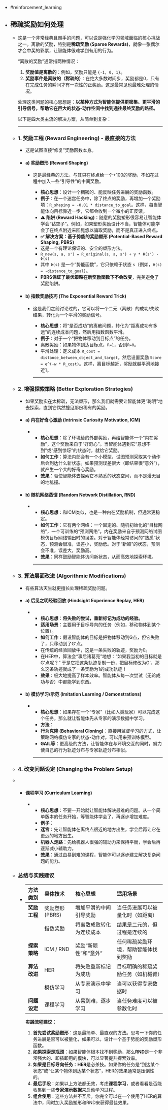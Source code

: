 - #reinforcement_learning
- ## 稀疏奖励如何处理
	- 这是一个非常经典且棘手的问题，可以说是强化学习领域面临的核心挑战之一。离散的奖励，特别是**稀疏奖励 (Sparse Rewards)**，就像一张偶尔才会中奖的彩票，让智能体很难学到有用的行为。
	  
	  “离散的奖励”通常指两种情况：
	  1.  **奖励值是离散的**：例如，奖励只能是 `{-1, 0, 1}`。
	  2.  **奖励事件是离散的（稀疏的）**：在绝大多数时间步，奖励都是0，只有在完成任务的瞬间才有一次性的正奖励。这是最常见也最难处理的情况。
	  
	  处理这类问题的核心思想是：**以某种方式为智能体提供更密集、更平滑的引导信号，帮助它在巨大的状态-动作空间中找到通往最终奖励的路径。**
	  
	  以下是四大类主流的解决方案，从简单到复杂：
	  
	  ---
	- ### 1. 奖励工程 (Reward Engineering) - 最直接的方法
		- 这是试图直接“修复”奖励函数本身。
		- #### a) 奖励塑形 (Reward Shaping)
			- 这是最经典的方法。与其只在终点给一个+100的奖励，不如在过程中加入一些“引导性”的中间奖励。
			  
			  *   **核心思想**：设计一个稠密的、能反映任务进展的奖励函数。
			  *   **例子**：在一个迷宫任务中，除了终点的奖励，再增加一个奖励项：`R_shaping = -0.01 * distance_to_goal`。这样，每当智能体向目标靠近一步，它都会收到一个微小的正反馈。
			  *   **⚠️ 陷阱 (Reward Hacking)**：随意的奖励塑形很容易让智能体学会“钻空子”。例如，如果塑形奖励设计不当，智能体可能学会了在终点附近来回晃悠以骗取奖励，而不是真正进入终点。
			  *   **✅ 解决方案：基于势能的奖励塑形 (Potential-Based Reward Shaping, PBRS)**
			    *   这是一个有理论保证的、安全的塑形方法。
			    *   `R_new(s, a, s') = R_original(s, a, s') + γ * Φ(s') - Φ(s)`
			    *   其中 `Φ(s)` 是一个“势能函数”，它只依赖于状态 `s`（例如，`Φ(s) = -distance_to_goal`）。
			    *   **PBRS保证了最优策略在新奖励函数下不会改变**，完美避免了奖励陷阱。
		- #### b) 指数奖励技巧 (The Exponential Reward Trick)
			- 这是我们之前讨论过的，它可以将一个二元（离散）的成功/失败结果，转化为一个平滑的奖励信号。
			  
			  *   **核心思想**：将“是否成功”的离散问题，转化为“距离成功有多远”的连续成本问题，然后用指数函数平滑。
			  *   **例子**：对于一个“把物体移动到目标点”的任务。
			    *   离散奖励：如果物体到达目标点，`R=1`，否则`R=0`。
			    *   平滑处理：定义成本 `R_cost = distance_between_object_and_target`。然后设置奖励 `Score = e^(-w * R_cost)`。这样，离目标越近，奖励就越平滑地接近1。
			  
			  ---
	- ### 2. 增强探索策略 (Better Exploration Strategies)
		- 如果奖励实在太稀疏，无法塑形，那么我们就需要让智能体更“聪明”地去探索，直到它偶然撞见那份稀有的奖励。
		- #### a) 内在好奇心激励 (Intrinsic Curiosity Motivation, ICM)
			- *   **核心思想**：除了环境给的外部奖励，再给智能体一个“内在奖励”，这个奖励来自于“好奇心”。当智能体遇到它“意想不到”或“感到惊讶”的状态时，就给它奖励。
			  *   **如何工作**：算法内部会有一个小模型，试图预测采取某个动作后会到达什么新状态。如果预测误差很大（即结果很“意外”），就产生一个大的好奇心奖励。
			  *   **效果**：驱使智能体去探索它不熟悉的状态空间，而不是漫无目的地乱撞。
		- #### b) 随机网络蒸馏 (Random Network Distillation, RND)
			- *   **核心思想**：和ICM类似，也是一种内在奖励机制，但通常更稳定。
			  *   **如何工作**：它有两个网络：一个固定的、随机初始化的“目标网络”，一个可训练的“预测网络”。内在奖励来自于预测网络试图模仿目标网络输出时的误差。对于智能体经常访问的“熟悉”状态，预测会很准，误差小，奖励低。对于“新颖”的状态，预测会不准，误差大，奖励高。
			  *   **效果**：同样鼓励智能体访问新状态，从而高效地探索环境。
			  
			  ---
	- ### 3. 算法层面改进 (Algorithmic Modifications)
		- 有些算法天生就更擅长处理稀疏奖励问题。
		- #### a) 后见之明经验回放 (Hindsight Experience Replay, HER)
			- *   **核心思想**：**将失败的尝试，重新标记为成功的经验。**
			  *   **适用场景**：主要用于目标导向的任务（例如，移动物体到某个位置）。
			  *   **如何工作**：假设智能体的目标是把物体移动到G点，但它失败了，只移动到了G'点。
			    *   在传统的经验回放中，这是一条失败的轨迹，奖励为0。
			    *   在HER中，算法会“事后诸葛亮”地想：“如果我当初的目标就是G'点呢？” 于是它把这条轨迹复制一份，把目标修改为G'，那么这条轨迹就成了一条奖励为1的成功轨迹！
			  *   **效果**：极大地提高了样本效率。智能体从每一次尝试（无论成功与否）中都能学到东西。
		- #### b) 模仿学习/示范 (Imitation Learning / Demonstrations)
			- *   **核心思想**：如果存在一个“专家”（比如人类玩家）可以完成这个任务，那么就让智能体先从专家的演示数据中学习。
			  *   **方法**：
			    *   **行为克隆 (Behavioral Cloning)**：直接用监督学习的方式，让策略网络模仿专家的状态-动作对。可以用来预训练模型。
			    *   **GAIL等**：更高级的方法，让智能体在与环境交互的同时，努力使自己的行为轨迹分布与专家轨迹分布相似。
			  
			  ---
	- ### 4. 改变问题设定 (Changing the Problem Setup)
	-
		- #### 课程学习 (Curriculum Learning)
			- *   **核心思想**：不要一开始就让智能体解决最难的问题。从一个简单版本的任务开始，等智能体学会了，再逐步增加难度。
			  *   **例子**：
			    *   **迷宫**：先让智能体在离终点很近的地方出生，学会后再让它在更远的地方出生。
			    *   **机器人走路**：先给机器人很强的辅助力来保持平衡，学会后再逐渐减小辅助力。
			  *   **效果**：通过由易到难的课程，智能体可以逐步建立解决复杂问题的能力。
	- ### 总结与实践建议
		- | 方法类别 | 具体技术 | 核心思想 | 适用场景 |
		  | :--- | :--- | :--- | :--- |
		  | **奖励工程** | 奖励塑形 (PBRS) | 增加平滑的中间引导奖励 | 当任务进展可以被量化时（如距离） |
		  | | 指数奖励 | 将离散成败转化为连续成本 | 结果是二元的，但过程是连续的 |
		  | **探索策略** | ICM / RND | 奖励“新颖性”和“意外” | 任何稀疏奖励环境，帮助智能体找到奖励 |
		  | **算法改进** | HER | 将失败重新标记为成功 | 目标明确的稀疏奖励任务（如机械臂） |
		  | | 模仿学习 | 从专家演示中学习 | 当可以获得专家数据时 |
		  | **问题设定** | 课程学习 | 从易到难，逐步学习 | 当任务难度可以被参数化时 |
		  
		  **实践流程建议：**
		  1.  **首先尝试奖励塑形**：这是最简单、最直观的方法。思考一下你的任务进展是否可以被量化，如果可以，设计一个基于势能的奖励塑形函数。
		  2.  **如果探索是瓶颈**：如果智能体根本找不到奖励，那么**RND**是一个非常强大的、即插即用的模块，可以显著提升探索效率。
		  3.  **如果是目标导向任务**：**HER**是必杀技。如果你的任务是“到达某个状态”或“让某个物体到达某个状态”，HER的效果通常是压倒性的。
		  4.  **最后手段**：如果以上方法都无效，考虑**课程学习**，或者看看是否能收集到一些**专家演示数据**来启动学习过程。
		  5.  **组合使用**：这些方法并不互斥。你完全可以在一个使用了HER的算法中，同时加入奖励塑形和RND来获得最佳效果。